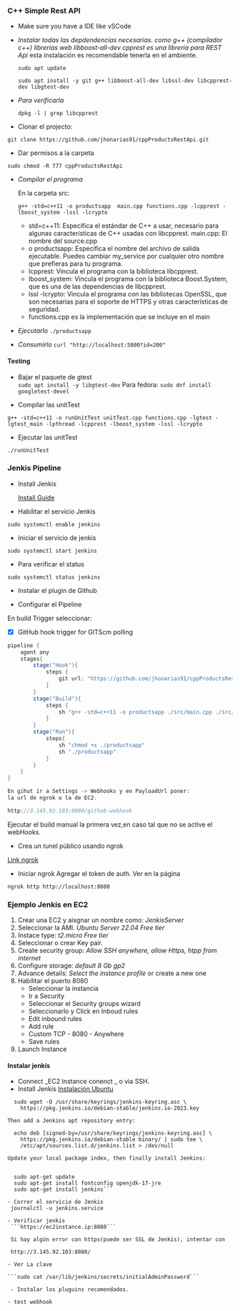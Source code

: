 ### C++ Simple Rest API

- Make sure you have a IDE like vSCode

- *Instalar todas las depdendencias necesarias. como g++ (compilador c++) librerias web libboost-all-dev cpprest es una libreria para REST Api* esta instalación es recomendable tenerla en el ambiente.
    
    ```sudo apt update```

    ```sudo apt install -y git g++ libboost-all-dev libssl-dev libcpprest-dev libgtest-dev```

- *Para verificarla*

    ```dpkg -l | grep libcpprest```

- Clonar el projecto:

 ```git clone https://github.com/jhonarias91/cppProductsRestApi.git```

- Dar permisos a la carpeta 

```sudo chmod -R 777 cppProductsRestApi```

- *Compilar el programa*

    En la carpeta src:
    
    ```g++ -std=c++11 -o productsapp  main.cpp functions.cpp -lcpprest -lboost_system -lssl -lcrypto```


    - std=c++11: Especifica el estándar de C++ a usar, necesario para algunas características de C++ usadas con libcpprest.
      main.cpp: El nombre del source.cpp
    - o productsapp: Especifica el nombre del archivo de salida ejecutable. Puedes cambiar my_service por cualquier otro nombre que prefieras para tu programa.
    - lcpprest: Vincula el programa con la biblioteca libcpprest.
    - lboost_system: Vincula el programa con la biblioteca Boost.System, que es una de las dependencias de libcpprest.
    - lssl -lcrypto: Vincula el programa con las bibliotecas OpenSSL, que son necesarias para el soporte de HTTPS y otras características de seguridad.
    - functions.cpp es la implementación que se incluye en el main

- *Ejecutarlo*
    ```./productsapp```

- *Consumirlo*
    ```curl "http://localhost:5000?id=200"```

#### Testing

- Bajar el paquete de  gtest  
```sudo apt install -y libgtest-dev``` 
    Para fedora:
    ```sudo dnf install googletest-devel```

- Compilar las unitTest

```g++ -std=c++11 -o runUnitTest unitTest.cpp functions.cpp -lgtest -lgtest_main -lpthread -lcpprest -lboost_system -lssl -lcrypto```

- Ejecutar las unitTest
 
 ```./runUnitTest```


### Jenkis Pipeline

- Install Jenkis

    [Install Guide](https://pkg.jenkins.io/debian-stable)

- Habilitar el servicio Jenkis

```sudo systemctl enable jenkins```

 - Iniciar el servicio de jenkis

```sudo systemctl start jenkins ```

- Para verificar el status

```sudo systemctl status jenkins```

- Instalar el plugin de Github

- Configurar el Pipeline

En build Trigger seleccionar: 

- [x] GitHub hook trigger for GITScm polling

```Groovy
pipeline {
    agent any
    stages{
        stage("Hook"){
            steps {
                git url: "https://github.com/jhonarias91/cppProductsRestApi"
            }
        }
        stage("Build"){
            steps {            
                sh "g++ -std=c++11 -o productsapp ./src/main.cpp ./src/functions.cpp -lcpprest -lboost_system -lssl -lcrypto"
            }
        }
        stage("Run"){
            steps{
                sh "chmod +x ./productsapp"
                sh "./productsapp"
            }
        }
    }
}

En gihut ir a Settings -> Webhooks y en PayloadUrl poner:
la url de ngrok o la de EC2.

http://3.145.92.103:8080/github-webhook

```
Ejecutar el build manual la primera vez,en caso tal que no se active el webHooks.

- Crea un tunel público usando ngrok

[Link ngrok](https://ngrok.com/)

- Iniciar ngrok
Agregar el token de auth. Ver en la página

```ngrok http http://localhost:8080```


### Ejemplo Jenkis en EC2

1. Crear una EC2 y aisgnar un nombre como: _JenkisServer_
2. Seleccionar la AMI. _Ubuntu Server 22.04 Free tier_
3. Instace type: _t2.micro Free tier_
4. Seleccionar o crear Key pair.
5. Create security group: _Allow SSH anywhere, allow Https, htpp from internet_
6. Configure storage: _default 8 Gb gp2_
7. Advance details: _Select the instance profile_ or create a new one
8. Habilitar el puerto 8080 
    - Seleccionar la instancia
    - Ir a Security
    - Seleccionar el Security groups wizard
    - Seleccionarlo y Click en Inboud rules
    - Edit inbound rules 
    - Add rule
    - Custom TCP - 8080 - Anywhere
    - Save rules
9. Launch Instance
    

#### Instalar jenkis

- Connect _EC2 Instance conenct _ o via SSH.
- Install Jenkis
[Instalación Ubuntu](https://pkg.origin.jenkins.io/debian-stable/)

```   
  sudo wget -O /usr/share/keyrings/jenkins-keyring.asc \
    https://pkg.jenkins.io/debian-stable/jenkins.io-2023.key
  
Then add a Jenkins apt repository entry:
    
  echo deb [signed-by=/usr/share/keyrings/jenkins-keyring.asc] \
    https://pkg.jenkins.io/debian-stable binary/ | sudo tee \
    /etc/apt/sources.list.d/jenkins.list > /dev/null
  
Update your local package index, then finally install Jenkins:

   
  sudo apt-get update
  sudo apt-get install fontconfig openjdk-17-jre
  sudo apt-get install jenkins```  

- Correr el servicio de Jenkis
 journalctl -u jenkins.service

- Verificar jenkis 
 ```https://ec2instance.ip:8080```

 Si hay algún error con https(puede ser SSL de Jenkis), intentar con 

 http://3.145.92.103:8080/

- Ver La clave

```sudo cat /var/lib/jenkins/secrets/initialAdminPassword```

 - Instalar los pluguins recomendados.

- test webhook







